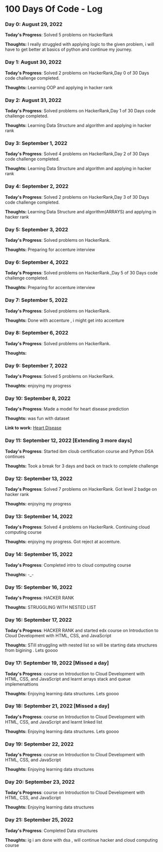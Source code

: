 # 100 Days Of Code - Log

### Day 0: August 29, 2022

**Today's Progress**: Solved 5 problems on HackerRank

**Thoughts:** I really struggled with applying logic to the given problem, i will have to get better at basics of python and continue my journey.

### Day 1: August 30, 2022

**Today's Progress**: Solved 2 problems on HackerRank,Day 0 of 30 Days code challenge completed.

**Thoughts:** Learning OOP and applying in hacker rank

### Day 2: August 31, 2022

**Today's Progress**: Solved problems on HackerRank,Day 1 of 30 Days code challenge completed.

**Thoughts:** Learning Data Structure and algorithm and applying in hacker rank

### Day 3: September 1, 2022

**Today's Progress**: Solved 4 problems on HackerRank,Day 2 of 30 Days code challenge completed.

**Thoughts:** Learning Data Structure and algorithm and applying in hacker rank

### Day 4: September 2, 2022

**Today's Progress**: Solved 2 problems on HackerRank,Day 3 of 30 Days code challenge completed.

**Thoughts:** Learning Data Structure and algorithm(ARRAYS) and applying in hacker rank

### Day 5: September 3, 2022

**Today's Progress**: Solved problems on HackerRank.

**Thoughts:** Preparing for accenture interview

### Day 6: September 4, 2022

**Today's Progress**: Solved problems on HackerRank.,Day 5 of 30 Days code challenge completed.

**Thoughts:** Preparing for accenture interview

### Day 7: September 5, 2022

**Today's Progress**: Solved problems on HackerRank.

**Thoughts:** Done with accenture , i might get into accenture

### Day 8: September 6, 2022

**Today's Progress**: Solved problems on HackerRank.

**Thoughts:** 

### Day 9: September 7, 2022

**Today's Progress**: Solved 5 problems on HackerRank.

**Thoughts:** enjoying my progress

### Day 10: September 8, 2022

**Today's Progress**: Made a model for heart disease prediction

**Thoughts:** was fun with dataset

**Link to work:** [Heart Disease](https://github.com/ichandan2151/Heart_Disease)

### Day 11: September 12, 2022 [Extending 3 more days]

**Today's Progress**: Started ibm cloub certification course and Python DSA continues

**Thoughts:** Took a break for 3 days and back on track to complete challenge

### Day 12: September 13, 2022

**Today's Progress**: Solved 7 problems on HackerRank. Got level 2 badge on hacker rank

**Thoughts:** enjoying my progress

### Day 13: September 14, 2022

**Today's Progress**: Solved 4 problems on HackerRank. Continuing cloud computing course

**Thoughts:** enjoying my progress. Got reject at accenture.

### Day 14: September 15, 2022

**Today's Progress**: Completed intro to cloud computing course

**Thoughts:** -_-

### Day 15: September 16, 2022

**Today's Progress**: HACKER RANK

**Thoughts:** STRUGGLING WITH NESTED LIST

### Day 16: September 17, 2022

**Today's Progress**: HACKER RANK and started edx course on Introduction to Cloud Development with HTML, CSS, and JavaScript

**Thoughts:** STill struggling with nested list so will be starting data structures from bigining . Lets goooo

### Day 17: September 19, 2022 [Missed a day]

**Today's Progress**: course on Introduction to Cloud Development with HTML, CSS, and JavaScript and learnt arrays stack and queue implemenattions 

**Thoughts:** Enjoying learning data structures. Lets goooo

### Day 18: September 21, 2022 [Missed a day]

**Today's Progress**: course on Introduction to Cloud Development with HTML, CSS, and JavaScript and learnt linked list

**Thoughts:** Enjoying learning data structures. Lets goooo

### Day 19: September 22, 2022 

**Today's Progress**: course on Introduction to Cloud Development with HTML, CSS, and JavaScript 

**Thoughts:** Enjoying learning data structures

### Day 20: September 23, 2022 

**Today's Progress**: course on Introduction to Cloud Development with HTML, CSS, and JavaScript 

**Thoughts:** Enjoying learning data structures

### Day 21: September 25, 2022 

**Today's Progress**: Completed Data structures 

**Thoughts:** ig i am done with dsa , will continue hacker and cloud computing course







